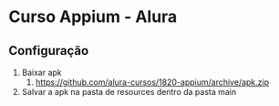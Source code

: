 # Curso Appium - Alura

## Configuração
1. Baixar apk
   1. https://github.com/alura-cursos/1820-appium/archive/apk.zip
1. Salvar a apk na pasta de resources dentro da pasta main
